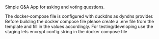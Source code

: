 Simple Q&A App for asking and voting questions.

The docker-compose file is configured with duckdns as dyndns provider. Before building the docker compose file please create a .env file from the template and fill in the values accordingly.
For testing/developing use the staging lets encrypt config string in the docker compose file
